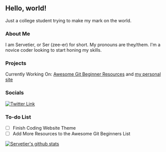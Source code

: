 ## Hello, world!
Just a college student trying to make my mark on the world.

### About Me
I am Servetier, or Ser (zee-er) for short. My pronouns are they/them. I'm a novice coder looking to start honing my skills.

### Projects
Currently Working On: [Awesome Git Beginner Resources](https://github.com/servetier/awesome-git-beginner-resources) and [my personal site](https://www.servetier.com)

### Socials
[![Twitter Link](https://img.shields.io/twitter/follow/servetier?style=social)](https://twitter.com/servetier/)

### To-do List
- [ ] Finish Coding Website Theme
- [ ] Add More Resources to the Awesome Git Beginners List

[![Servetier's github stats](https://github-readme-stats.vercel.app/api?username=servetier&theme=blue-green)](https://github.com/servetier/github-readme-stats)

